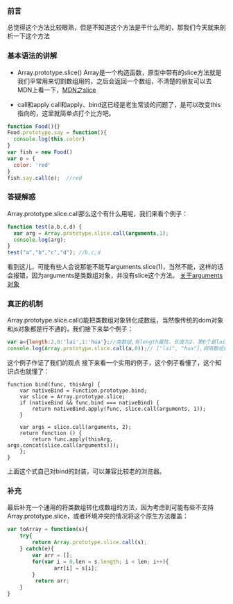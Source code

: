 ### 前言

总觉得这个方法比较眼熟，但是不知道这个方法是干什么用的，那我们今天就来剖析一下这个方法

### 基本语法的讲解

- Array.prototype.slice()
Array是一个构造函数，原型中带有的slice方法就是我们平常用来切割数组用的，之后会返回一个数组，不清楚的朋友可以去MDN上看一下，[MDN之slice](https://developer.mozilla.org/en-US/docs/Web/JavaScript/Reference/Global_Objects/Array/slice)

- call和apply
call和apply、bind这已经是老生常谈的问题了，是可以改变this指向的，这里就简单点打个比方吧。

```js
function Food(){}
Food.prototype.say = function(){
  console.log(this.color)
}
var fish = new Food()
var o = {
  color: 'red'
}
fish.say.call(o);  //red
```

### 答疑解惑

Array.prototype.slice.call那么这个有什么用呢，我们来看个例子：

```js
function test(a,b,c,d) { 
  var arg = Array.prototype.slice.call(arguments,1); 
  console.log(arg); 
} 
test("a","b","c","d"); //b,c,d
```
看到这儿，可能有些人会说那能不能写arguments.slice(1)，当然不能，这样的话会报错，因为arguments是类数组对象，并没有slice这个方法。
[关于arguments对象](https://developer.mozilla.org/en-US/docs/Web/JavaScript/Reference/Functions/arguments)

### 真正的机制

Array.prototype.slice.call()能把类数组对象转化成数组，当然像传统的dom对象和js对象都是行不通的，我们接下来举个例子：
```js
var a={length:2,0:'lai',1:'hua'};//类数组,有length属性，长度为2，第0个是lai，第1个是hua
console.log(Array.prototype.slice.call(a,0));// ["lai", "hua"],调用数组的slice(0);
```
这个例子作证了我们的观点
接下来看一个实用的例子，这个例子看懂了，这个知识点也就懂了：
```
function bind(func, thisArg) {
    var nativeBind = Function.prototype.bind;
    var slice = Array.prototype.slice;
    if (nativeBind && func.bind === nativeBind) {
        return nativeBind.apply(func, slice.call(arguments, 1));
    }

    var args = slice.call(arguments, 2);
    return function () {
        return func.apply(thisArg, args.concat(slice.call(arguments)));
    };
}
```

上面这个式自己对bind的封装，可以兼容比较老的浏览器。

### 补充

最后补充一个通用的将类数组转化成数组的方法，因为考虑到可能有些不支持Array.prototype.slice，或者环境冲突的情况将这个原生方法覆盖：

```js
var toArray = function(s){
    try{
        return Array.prototype.slice.call(s);
    } catch(e){
        var arr = [];
        for(var i = 0,len = s.length; i < len; i++){
               arr[i] = s[i];
        }
         return arr;
    }
}
```